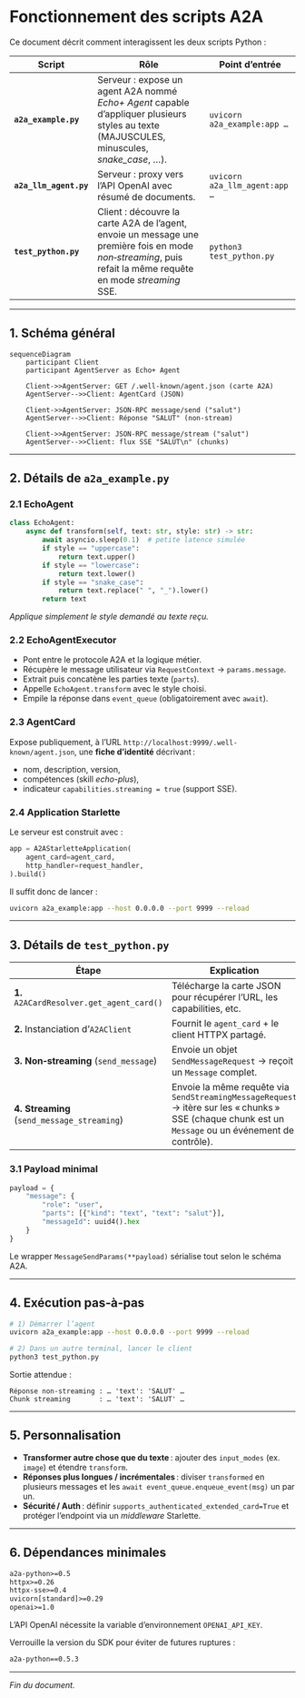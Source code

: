 # Fonctionnement des scripts A2A

Ce document décrit comment interagissent les deux scripts Python :

| Script | Rôle | Point d’entrée |
|--------|------|----------------|
| **`a2a_example.py`** | Serveur : expose un agent A2A nommé *Echo+ Agent* capable d’appliquer plusieurs styles au texte (MAJUSCULES, minuscules, *snake_case*, …). | `uvicorn a2a_example:app …` |
| **`a2a_llm_agent.py`** | Serveur : proxy vers l’API OpenAI avec résumé de documents. | `uvicorn a2a_llm_agent:app …` |
| **`test_python.py`** | Client : découvre la carte A2A de l’agent, envoie un message une première fois en mode *non‑streaming*, puis refait la même requête en mode *streaming* SSE. | `python3 test_python.py` |

---

## 1. Schéma général

```mermaid
sequenceDiagram
    participant Client
    participant AgentServer as Echo+ Agent

    Client->>AgentServer: GET /.well‑known/agent.json (carte A2A)
    AgentServer-->>Client: AgentCard (JSON)

    Client->>AgentServer: JSON‑RPC message/send ("salut")
    AgentServer-->>Client: Réponse "SALUT" (non‑stream)

    Client->>AgentServer: JSON‑RPC message/stream ("salut")
    AgentServer-->>Client: flux SSE "SALUT\n" (chunks)
```

---

## 2. Détails de `a2a_example.py`

### 2.1 EchoAgent
```python
class EchoAgent:
    async def transform(self, text: str, style: str) -> str:
        await asyncio.sleep(0.1)  # petite latence simulée
        if style == "uppercase":
            return text.upper()
        if style == "lowercase":
            return text.lower()
        if style == "snake_case":
            return text.replace(" ", "_").lower()
        return text
```
*Applique simplement le style demandé au texte reçu.*

### 2.2 EchoAgentExecutor
* Pont entre le protocole A2A et la logique métier.
* Récupère le message utilisateur via `RequestContext` → `params.message`.
* Extrait puis concatène les parties texte (`parts`).
* Appelle `EchoAgent.transform` avec le style choisi.
* Empile la réponse dans `event_queue` (obligatoirement avec `await`).

### 2.3 AgentCard  
Expose publiquement, à l’URL `http://localhost:9999/.well-known/agent.json`, une **fiche d’identité** décrivant :
* nom, description, version,
* compétences (skill *echo-plus*),
* indicateur `capabilities.streaming = true` (support SSE).

### 2.4 Application Starlette  
Le serveur est construit avec :  

```python
app = A2AStarletteApplication(
    agent_card=agent_card,
    http_handler=request_handler,
).build()
```
Il suffit donc de lancer :

```bash
uvicorn a2a_example:app --host 0.0.0.0 --port 9999 --reload
```

---

## 3. Détails de `test_python.py`

| Étape | Explication |
|-------|-------------|
| **1.** `A2ACardResolver.get_agent_card()` | Télécharge la carte JSON pour récupérer l’URL, les capabilities, etc. |
| **2.** Instanciation d’`A2AClient` | Fournit le `agent_card` + le client HTTPX partagé. |
| **3.** **Non‑streaming** (`send_message`) | Envoie un objet `SendMessageRequest` → reçoit un `Message` complet. |
| **4.** **Streaming** (`send_message_streaming`) | Envoie la même requête via `SendStreamingMessageRequest` → itère sur les « chunks » SSE (chaque chunk est un `Message` ou un événement de contrôle). |

### 3.1 Payload minimal

```python
payload = {
    "message": {
        "role": "user",
        "parts": [{"kind": "text", "text": "salut"}],
        "messageId": uuid4().hex
    }
}
```

Le wrapper `MessageSendParams(**payload)` sérialise tout selon le schéma A2A.

---

## 4. Exécution pas‑à‑pas

```bash
# 1) Démarrer l’agent
uvicorn a2a_example:app --host 0.0.0.0 --port 9999 --reload

# 2) Dans un autre terminal, lancer le client
python3 test_python.py
```

Sortie attendue :

```
Réponse non‑streaming : … 'text': 'SALUT' …
Chunk streaming       : … 'text': 'SALUT' …
```

---

## 5. Personnalisation

* **Transformer autre chose que du texte** : ajouter des `input_modes` (ex. `image`) et étendre `transform`.
* **Réponses plus longues / incrémentales** : diviser `transformed` en plusieurs messages et les `await event_queue.enqueue_event(msg)` un par un.
* **Sécurité / Auth** : définir `supports_authenticated_extended_card=True` et protéger l’endpoint via un *middleware* Starlette.

---

## 6. Dépendances minimales

```txt
a2a-python>=0.5
httpx>=0.26
httpx-sse>=0.4
uvicorn[standard]>=0.29
openai>=1.0
```

L’API OpenAI nécessite la variable d’environnement `OPENAI_API_KEY`.

Verrouille la version du SDK pour éviter de futures ruptures :

```txt
a2a-python==0.5.3
```

---

_Fin du document._  
